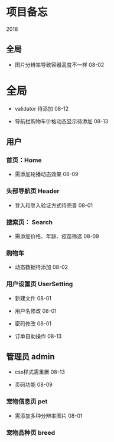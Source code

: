 # 项目备忘

2018

## 全局

- 图片分辨率导致容器高度不一样 08-02

# 全局

- validator 待添加 08-12

- 导航栏购物车价格动态显示待添加 08-13

## 用户 

### 首页：Home

- 需添加轮播动态效果 08-09


### 头部导航页 Header

- 登入和登入验证方式待完善 08-01

### 搜索页： Search

- 需添加价格、年龄、疫苗筛选 08-09

### 购物车  

- 动态数据待添加  08-02

### 用户设置页 UserSetting

- 新建文件 08-01

- 用户名修改 08-01

- 密码修改 08-01

- 订单自助操作 08-13


## 管理员 admin

- css样式需重置 08-13

- 页码功能 08-09

### 宠物信息页 pet

- 需添加多种分辨率图片 08-01

### 宠物品种页 breed

                                                                                                                                                                                                                                            



